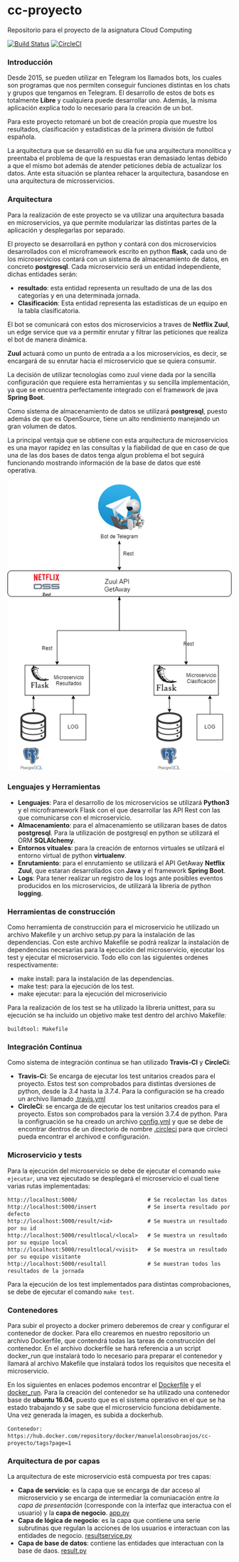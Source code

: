 # cc-proyecto
Repositorio para el proyecto de la asignatura Cloud Computing

[![Build Status](https://travis-ci.org/manuelalonsobraojos/cc-proyecto.svg?branch=master)](https://travis-ci.org/manuelalonsobraojos/cc-proyecto) [![CircleCI](https://circleci.com/gh/manuelalonsobraojos/cc-proyecto.svg?style=svg)](https://circleci.com/gh/manuelalonsobraojos/cc-proyecto) 

### Introducción

Desde 2015, se pueden utilizar en Telegram los llamados bots, los cuales son programas que nos permiten conseguir funciones distintas en los chats y grupos que tengamos en Telegram. El desarrollo de estos de bots es totalmente **Libre** y cualquiera puede desarrollar uno. Además, la misma aplicación explica todo lo necesario para la creación de un bot.

Para este proyecto retomaré un bot de creación propia que muestre los resultados, clasificación y estadísticas de la primera división de futbol española.

La arquitectura que se desarrolló en su día fue una arquitectura monolítica y preentaba el problema de que la respuestas eran demasiado lentas debido a que el mismo bot además de atender peticiones debía de actualizar los datos. Ante esta situación se plantea rehacer la arquitectura, basandose en una arquitectura de microsservicios.

### Arquitectura

Para la realización de este proyecto se va utilizar una arquitectura basada en microservicios, ya que permite modularizar las distintas partes de la aplicación y desplegarlas por separado.

El proyecto se desarrollará en python y contará con dos microservicios desarrollados con el microframework escrito en python **flask**, cada uno de los microservicios contará con un sistema de almacenamiento de datos, en concreto  **postgresql**. Cada microservicio será un entidad independiente, dichas entidades serán:
* **resultado**: esta entidad representa un resultado de una de las dos categorías y en una determinada jornada.
* **Clasificación**: Esta entidad representa las estadísticas de un equipo en la tabla clasificatoria.

El bot se comunicará con estos dos microservicios a traves de **Netflix Zuul**, un edge service que va a permitir enrutar y filtrar las peticiones que realiza el bot de manera dinámica. 

**Zuul** actuará como un punto de entrada a a los microservicios, es decir, se encargará de su enrutar hacia el microservicio que se quiera consumir.

La decisión de utilizar tecnologías como zuul viene dada por la sencilla configuración que requiere esta herramientas y su sencilla implementación, ya que se encuentra perfectamente integrado con el framework de java **Spring Boot**.

Como sistema de almacenamiento de datos se utilizará **postgresql**, puesto además de que es OpenSource, tiene un alto rendimiento manejando un gran volumen de datos.

La principal ventaja que se obtiene con esta arquitectura de microservicios es una mayor rapidez en las consultas y la fiabilidad de que en caso de que una de las dos bases de datos tenga algun problema el bot seguirá funcionando mostrando información de la base de datos que esté operativa.

![img](https://github.com/manuelalonsobraojos/cc-proyecto/blob/master/img/arquitectura_n.png)


### Lenguajes y Herramientas

* **Lenguajes**: Para el desarrollo de los microservicios se utilizará **Python3** y el microframework Flask con el que desarrollar las API Rest con las que comunicarse con el microservicio.
* **Almacenamiento**: para el almacenamiento se utilizaran bases de datos **postgresql**. Para la utilización de postgresql en python se utilizará el ORM **SQLAlchemy**.
* **Entornos vituales**: para la creación de entornos virtuales se utilzará el entorno virtual de python **virtualenv**.
* **Enrutamiento**: para el enrutamiento se utilizará el API GetAway **Netflix Zuul**, que estaran desarrollados con **Java** y el framework **Spring Boot**.
* **Logs**: Para tener realizar un registro de los logs ante posibles eventos producidos en los microservicios, de utilizará la libreria de python **logging**.

### Herramientas de construcción
Como herramienta de construcción para el microservicio he utilizado un archivo Makefile y un archivo setup.py para la instalación de las dependencias. Con este archivo Makefile se podrá realizar la instalación de dependencias necesarias para la ejecución del microservicio, ejecutar los test y ejecutar el microservicio. Todo ello con las siguientes ordenes respectivamente:
* make install: para la instalación de las dependencias.
* make test: para la ejecución de los test.
* make ejecutar: para la ejecución del microserivicio

Para la realización de los test se ha utilizado la libreria unittest, para su ejecución se ha incluido un objetivo make test dentro del archivo Makefile:
```
buildtool: Makefile
```

### Integración Continua
Como sistema de integración continua se han utilizado **Travis-CI** y **CircleCi**:
* **Travis-Ci**: Se encarga de ejecutar los test unitarios creados para el proyecto. Estos test son comprobados para distintas dversiones de python, desde la *3.4* hasta la *3.7.4*. Para la configuración se ha creado un archivo llamado [.travis.yml](https://github.com/manuelalonsobraojos/cc-proyecto/blob/master/.travis.yml)
* **CircleCi**: se encarga de de ejecutar los test unitarios creados para el proyecto. Estos son comprobados para la versión 3.7.4 de python. Para la configruación se ha creado un archivo [config.yml](https://github.com/manuelalonsobraojos/cc-proyecto/blob/master/.circleci/config.yml) y que se debe de encontrar dentros de un directorio de nombre [.circleci](https://github.com/manuelalonsobraojos/cc-proyecto/tree/master/.circleci) para que circleci pueda encontrar el archivod e configuración.

### Microservicio y tests
Para la ejecución del microservicio se debe de ejecutar el comando ```make ejecutar```, una vez ejecutado se desplegará el microservicio el cual tiene varias rutas implementadas:
```
http://localhost:5000/                      # Se recolectan los datos
http://localhost:5000/insert                # Se inserta resultado por defecto
http://localhost:5000/result/<id>           # Se muestra un resultado por su id 
http://localhost:5000/resultlocal/<local>   # Se muestra un resultado por su equipo local
http://localhost:5000/resultlocal/<visit>   # Se muestra un resultado por su equipo visitante
http://localhost:5000/resultall             # Se muestran todos los resultados de la jornada
```

Para la ejecución de los test implementados para distintas comprobaciones, se debe de ejecutar el comando ```make test```.

### Contenedores
Para subir el proyecto a docker primero deberemos de crear y configurar el contenedor de docker. Para ello crearemos en nuestro repositorio un archivo Dockerfile, que contendrá todas las tareas de construcción del contenedor. En el archivo dockerfile se hará referencia a un script docker_run que instalará todo lo necesario para preparar el contenedor y llamará al archivo Makefile que instalará todos los requisitos que necesita el microservicio.

En los siguientes en enlaces podemos encontrar el [Dockerfile](https://github.com/manuelalonsobraojos/cc-proyecto/blob/master/Dockerfile) y el [docker_run](https://github.com/manuelalonsobraojos/cc-proyecto/blob/master/docker_run). Para la creación del contenedor se ha utilizado una contenedor base de **ubuntu 16.04**, puesto que es el sistema operativo en el que se ha estado trabajando y se sabe que el microservicio funciona debidamente.
Una vez generada la imagen, es subida a dockerhub.
```
Contenedor: https://hub.docker.com/repository/docker/manuelalonsobraojos/cc-proyecto/tags?page=1
```

### Arquitectura de por capas

La arquitectura de este microservicio está compuesta por tres capas:
* **Capa de servicio**: es la capa que se encarga de dar acceso al microservicio y se encarga de intermediar la comuniacación entre *la capa de presentación* (corresponde con la interfaz que interactua con el usuario) y la **capa de negocio**. [app.py](https://github.com/manuelalonsobraojos/cc-proyecto/blob/master/bot/app.py)
* **Capa de lógica de negocio**: es la capa que contiene una serie subrutinas que regulan la acciones de los usuarios e interactuan con las entidades de negocio. [resultservice.py](https://github.com/manuelalonsobraojos/cc-proyecto/blob/master/bot/service/ResultService.py)
* **Capa de base de datos**: contiene las entidades que interactuan con la base de daos. [result.py](https://github.com/manuelalonsobraojos/cc-proyecto/blob/master/bot/model/Result.py)